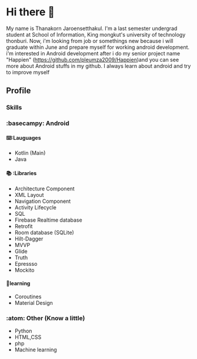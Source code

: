 # Hi there 👋

My name is  Thanakorn Jaroensetthakul. I'm  a last semester undergrad student at School of Information, King mongkut's university of technology thonburi. Now, i'm looking from job or somethings new because i will graduate within June and prepare myself for working android development. i'm interested in Android development after i do my senior project name "Happien" (https://github.com/pleumza2009/Happien)and you can see more  about Android stuffs in my github. I always learn about android  and try to improve myself


## Profile

### Skills

### :basecampy: Android

#### :keyboard::Lauguages
- Kotlin (Main)
- Java

#### :books: :Libraries
- Architecture Component 
- XML Layout
- Navigation Component
- Activity Lifecycle
- SQL
- Firebase Realtime database
- Retrofit
- Room database (SQLite)
- Hilt-Dagger
- MVVP
- Glide
- Truth
- Epressso
- Mockito

#### 🌱learning
- Coroutines
- Material Design

### :atom:	 Other (Know a little)
- Python
- HTML,CSS
- php
- Machine learning

<!--
**pleumza2009/pleumza2009** is a ✨ _special_ ✨ repository because its `README.md` (this file) appears on your GitHub profile.

Here are some ideas to get you started:

- 🔭 I’m currently working on ...
- 🌱 I’m currently learning ...
- 👯 I’m looking to collaborate on ...
- 🤔 I’m looking for help with ...
- 💬 Ask me about ...
- 📫 How to reach me: ...
- 😄 Pronouns: ...
- ⚡ Fun fact: ...
-->
